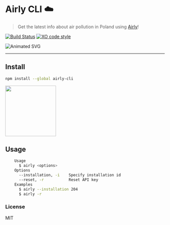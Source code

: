 # Airly CLI ☁️

> Get the latest info about air pollution in Poland using [Airly](https://airly.eu/en/)!

[![Build Status](https://travis-ci.org/xxczaki/airly-cli.svg?branch=master)](https://travis-ci.org/xxczaki/airly-cli) 
[![XO code style](https://img.shields.io/badge/code_style-XO-5ed9c7.svg)](https://github.com/xojs/xo) 

![Animated SVG](https://rawcdn.githack.com/xxczaki/airly-cli/a00f723e5721cf0aa9600297767f99a53dc638aa/animated.svg)

---

## Install
```bash
npm install --global airly-cli
```

<a href="https://www.patreon.com/akepinski">
	<img src="https://c5.patreon.com/external/logo/become_a_patron_button@2x.png" width="160">
</a>

## Usage
```bash
	Usage
	  $ airly <options>
    Options
      --installation, -i    Specify installation id
      --reset, -r           Reset API key
	Examples
      $ airly --installation 204
      $ airly -r
```

### License

MIT
